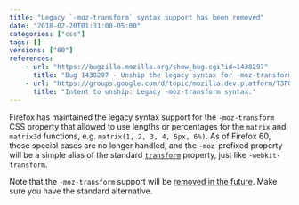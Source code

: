 ```yaml
---
title: "Legacy `-moz-transform` syntax support has been removed"
date: "2018-02-20T01:31:00-05:00"
categories: ["css"]
tags: []
versions: ["60"]
references:
    - url: "https://bugzilla.mozilla.org/show_bug.cgi?id=1438297"
      title: "Bug 1438297 - Unship the legacy syntax for -moz-transform."
    - url: "https://groups.google.com/d/topic/mozilla.dev.platform/T3PGm97MPNU/discussion"
      title: "Intent to unship: Legacy -moz-transform syntax."
---
```

Firefox has maintained the legacy syntax support for the `-moz-transform` CSS property that allowed to use lengths or percentages for the `matrix` and `matrix3d` functions, e.g. `matrix(1, 2, 3, 4, 5px, 6%)`. As of Firefox 60, those special cases are no longer handled, and the `-moz`-prefixed property will be a simple alias of the standard [`transform`](https://developer.mozilla.org/docs/Web/CSS/transform) property, just like `-webkit-transform`.

Note that the `-moz-transform` support will be [removed in the future](https://www.fxsitecompat.com/en-CA/docs/2015/prefixed-css-animations-transforms-transitions-support-will-be-removed/). Make sure you have the standard alternative.
